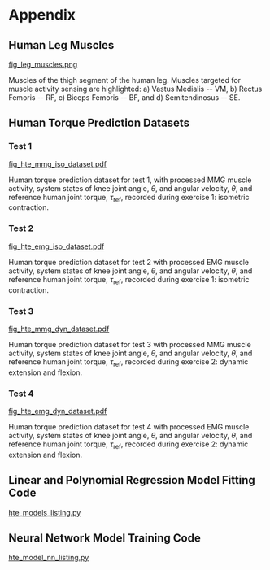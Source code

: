 # Appendix

## Human Leg Muscles

[fig_leg_muscles.png](https://github.com/cic12/ieee_appx/blob/main/fig_leg_muscles.png)

Muscles of the thigh segment of the human leg. Muscles targeted for muscle activity sensing are highlighted: a) Vastus Medialis -- VM, b) Rectus Femoris -- RF, c) Biceps Femoris -- BF, and d) Semitendinosus -- SE.

## Human Torque Prediction Datasets

### Test 1

[fig_hte_mmg_iso_dataset.pdf](https://github.com/cic12/ieee_appx/blob/main/fig_hte_mmg_iso_dataset.pdf)

Human torque prediction dataset for test 1, with processed MMG muscle activity, system states of knee joint angle, $\theta$, and angular velocity, $\dot{\theta}$, and reference human joint torque, $\tau_{\mathrm{ref}}$, recorded during exercise 1: isometric contraction.

### Test 2

[fig_hte_emg_iso_dataset.pdf](https://github.com/cic12/ieee_appx/blob/main/fig_hte_emg_iso_dataset.pdf)

Human torque prediction dataset for test 2 with processed EMG muscle activity, system states of knee joint angle, $\theta$, and angular velocity, $\dot{\theta}$, and reference human joint torque, $\tau_{\mathrm{ref}}$, recorded during exercise 1: isometric contraction.

### Test 3

[fig_hte_mmg_dyn_dataset.pdf](https://github.com/cic12/ieee_appx/blob/main/fig_hte_mmg_dyn_dataset.pdf)

Human torque prediction dataset for test 3 with processed MMG muscle activity, system states of knee joint angle, $\theta$, and angular velocity, $\dot{\theta}$, and reference human joint torque, $\tau_{\mathrm{ref}}$, recorded during exercise 2: dynamic extension and flexion.

### Test 4

[fig_hte_emg_dyn_dataset.pdf](https://github.com/cic12/ieee_appx/blob/main/fig_hte_emg_dyn_dataset.pdf)

Human torque prediction dataset for test 4 with processed EMG muscle activity, system states of knee joint angle, $\theta$, and angular velocity, $\dot{\theta}$, and reference human joint torque, $\tau_{\mathrm{ref}}$, recorded during exercise 2: dynamic extension and flexion.

## Linear and Polynomial Regression Model Fitting Code

[hte_models_listing.py](https://github.com/cic12/ieee_appx/blob/main/hte_model_nn_listing.py)

## Neural Network Model Training Code

[hte_model_nn_listing.py](https://github.com/cic12/ieee_appx/blob/main/hte_model_nn_listing.py)